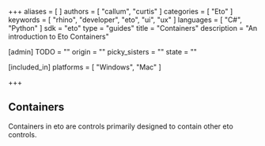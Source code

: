 +++
aliases = [ ]
authors = [ "callum", "curtis" ]
categories = [ "Eto" ]
keywords = [ "rhino", "developer", "eto", "ui", "ux" ]
languages = [ "C#", "Python" ]
sdk = "eto"
type = "guides"
title = "Containers"
description = "An introduction to Eto Containers"

[admin]
TODO = ""
origin = ""
picky_sisters = ""
state = ""

[included_in]
platforms = [ "Windows", "Mac" ]

+++

## Containers
Containers in eto are controls primarily designed to contain other eto controls.